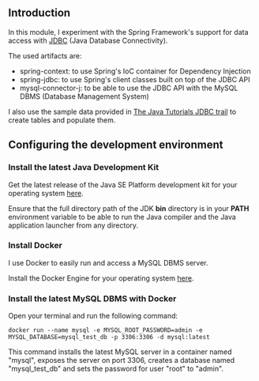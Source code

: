 ## Introduction

In this module, I experiment with the Spring Framework's support for data access
with <a href="https://docs.oracle.com/javase/8/docs/technotes/guides/jdbc/">JDBC</a> (Java Database Connectivity).

The used artifacts are:
<ul>
<li>spring-context: to use Spring's IoC container for Dependency Injection</li>
<li>spring-jdbc: to use Spring's client classes built on top of the JDBC API</li>
<li>mysql-connector-j: to be able to use the JDBC API with the MySQL DBMS (Database Management System)</li>
</ul>

I also use the sample data provided
in <a href="https://docs.oracle.com/javase/tutorial/jdbc/basics/gettingstarted.html">The Java Tutorials JDBC trail</a>
to create tables and populate them.

## Configuring the development environment

### Install the latest Java Development Kit

Get the latest release of the Java SE Platform development
kit for your operating system <a href="https://www.oracle.com/java/technologies/downloads/">here</a>.

Ensure that the full directory path of the JDK **bin** directory is in your **PATH** environment variable to be able to
run the
Java compiler and the Java application launcher from any directory.

### Install Docker

I use Docker to easily run and access a MySQL DBMS server.

Install the Docker Engine for your operating system <a href="https://docs.docker.com/engine/install/">here</a>.

### Install the latest MySQL DBMS with Docker

Open your terminal and run the following command:

    docker run --name mysql -e MYSQL_ROOT_PASSWORD=admin -e MYSQL_DATABASE=mysql_test_db -p 3306:3306 -d mysql:latest

This command installs the latest MySQL server in a container named "mysql", exposes the server on port 3306, creates a
database named "mysql_test_db" and sets the password for user "root" to "admin". 
